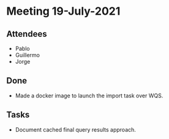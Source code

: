 # Meeting 19-July-2021

## Attendees 

- Pablo
- Guillermo
- Jorge

## Done
- Made a docker image to launch the import task over WQS.

## Tasks
- Document cached final query results approach.
